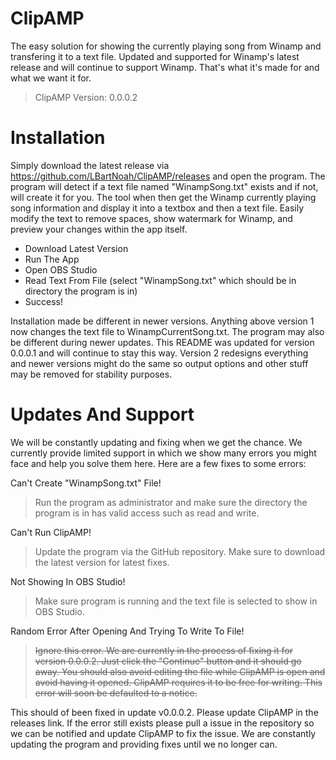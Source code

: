 # ClipAMP
The easy solution for showing the currently playing song from Winamp and transfering it to a text file. Updated and supported for Winamp's latest release and will continue to support Winamp. That's what it's made for and what we want it for.
> ClipAMP Version: 0.0.0.2

# Installation
Simply download the latest release via https://github.com/LBartNoah/ClipAMP/releases and open the program. The program will detect if a text file named "WinampSong.txt" exists and if not, will create it for you. The tool when then get the Winamp currently playing song information and display it into a textbox and then a text file. Easily modify the text to remove spaces, show watermark for Winamp, and preview your changes within the app itself.

- Download Latest Version
- Run The App
- Open OBS Studio
- Read Text From File (select "WinampSong.txt" which should be in directory the program is in)
- Success!

Installation made be different in newer versions. Anything above version 1 now changes the text file to WinampCurrentSong.txt. The program may also be different during newer updates. This README was updated for version 0.0.0.1 and will continue to stay this way. Version 2 redesigns everything and newer versions might do the same so output options and other stuff may be removed for stability purposes.

# Updates And Support
We will be constantly updating and fixing when we get the chance. We currently provide limited support in which we show many errors you might face and help you solve them here. Here are a few fixes to some errors:

Can't Create "WinampSong.txt" File!
> Run the program as administrator and make sure the directory the program is in has valid access such as read and write.

Can't Run ClipAMP!
> Update the program via the GitHub repository. Make sure to download the latest version for latest fixes.

Not Showing In OBS Studio!
> Make sure program is running and the text file is selected to show in OBS Studio.

Random Error After Opening And Trying To Write To File!
> ~~Ignore this error. We are currently in the process of fixing it for version 0.0.0.2. Just click the "Continue" button and it should go away. You should also avoid editing the file while ClipAMP is open and avoid having it opened. ClipAMP requires it to be free for writing. This error will soon be defaulted to a notice.~~

This should of been fixed in update v0.0.0.2. Please update ClipAMP in the releases link. If the error still exists please pull a issue in the repository so we can be notified and update ClipAMP to fix the issue. We are constantly updating the program and providing fixes until we no longer can.
